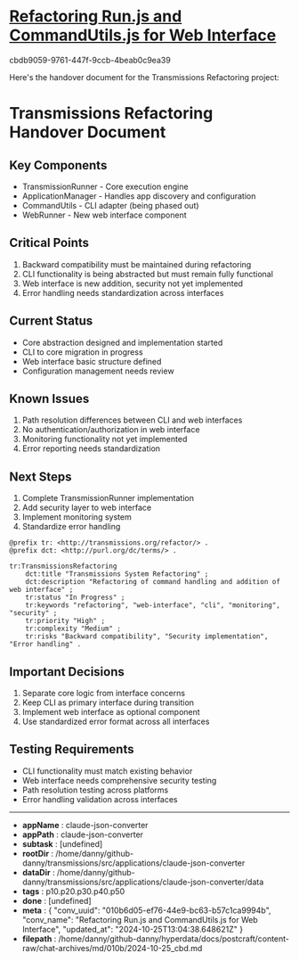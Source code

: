 # [Refactoring Run.js and CommandUtils.js for Web Interface](https://claude.ai/chat/010b6d05-ef76-44e9-bc63-b57c1ca9994b)

cbdb9059-9761-447f-9ccb-4beab0c9ea39

 Here's the handover document for the Transmissions Refactoring project:

# Transmissions Refactoring Handover Document

## Key Components
- TransmissionRunner - Core execution engine
- ApplicationManager - Handles app discovery and configuration
- CommandUtils - CLI adapter (being phased out)
- WebRunner - New web interface component

## Critical Points
1. Backward compatibility must be maintained during refactoring
2. CLI functionality is being abstracted but must remain fully functional
3. Web interface is new addition, security not yet implemented
4. Error handling needs standardization across interfaces

## Current Status
- Core abstraction designed and implementation started
- CLI to core migration in progress
- Web interface basic structure defined
- Configuration management needs review

## Known Issues
1. Path resolution differences between CLI and web interfaces
2. No authentication/authorization in web interface
3. Monitoring functionality not yet implemented
4. Error reporting needs standardization

## Next Steps
1. Complete TransmissionRunner implementation
2. Add security layer to web interface
3. Implement monitoring system
4. Standardize error handling

```turtle
@prefix tr: <http://transmissions.org/refactor/> .
@prefix dct: <http://purl.org/dc/terms/> .

tr:TransmissionsRefactoring
    dct:title "Transmissions System Refactoring" ;
    dct:description "Refactoring of command handling and addition of web interface" ;
    tr:status "In Progress" ;
    tr:keywords "refactoring", "web-interface", "cli", "monitoring", "security" ;
    tr:priority "High" ;
    tr:complexity "Medium" ;
    tr:risks "Backward compatibility", "Security implementation", "Error handling" .
```

## Important Decisions
1. Separate core logic from interface concerns
2. Keep CLI as primary interface during transition
3. Implement web interface as optional component
4. Use standardized error format across all interfaces

## Testing Requirements
- CLI functionality must match existing behavior
- Web interface needs comprehensive security testing
- Path resolution testing across platforms
- Error handling validation across interfaces

---

* **appName** : claude-json-converter
* **appPath** : claude-json-converter
* **subtask** : [undefined]
* **rootDir** : /home/danny/github-danny/transmissions/src/applications/claude-json-converter
* **dataDir** : /home/danny/github-danny/transmissions/src/applications/claude-json-converter/data
* **tags** : p10.p20.p30.p40.p50
* **done** : [undefined]
* **meta** : {
  "conv_uuid": "010b6d05-ef76-44e9-bc63-b57c1ca9994b",
  "conv_name": "Refactoring Run.js and CommandUtils.js for Web Interface",
  "updated_at": "2024-10-25T13:04:38.648621Z"
}
* **filepath** : /home/danny/github-danny/hyperdata/docs/postcraft/content-raw/chat-archives/md/010b/2024-10-25_cbd.md